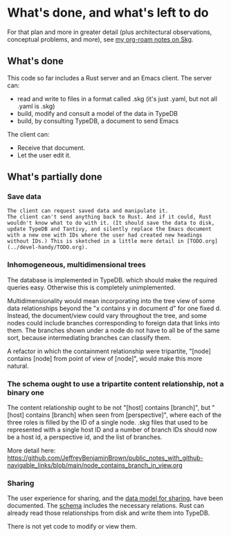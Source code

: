 # What's done, and what's left to do
For that plan and more in greater detail (plus architectural observations, conceptual problems, and more), see [my org-roam notes on Skg](https://github.com/JeffreyBenjaminBrown/public_notes_with_github-navigable_links/blob/main/shareable_knowledge_gardens.org).
## What's done
This code so far includes a Rust server and an Emacs client. The server can:

- read and write to files in a format called .skg (it's just .yaml, but not all .yaml is .skg)
- build, modify and consult a model of the data in TypeDB
- build, by consulting TypeDB, a document to send Emacs

The client can:

- Receive that document.
- Let the user edit it.
## What's partially done
### Save data
    The client can request saved data and manipulate it.
    The client can't send anything back to Rust. And if it could, Rust wouldn't know what to do with it. (It should save the data to disk, update TypeDB and Tantivy, and silently replace the Emacs document with a new one with IDs where the user had created new headings without IDs.) This is sketched in a little more detail in [TODO.org](../devel-handy/TODO.org).
### Inhomogeneous, multidimensional trees
The database is implemented in TypeDB. which should make the required queries easy. Otherwise this is completely unimplemented.

Multidimensionality would mean incorporating into the tree view of some data relationships beyond the "x contains y in document d" for one fixed d. Instead, the document/view could vary throughout the tree, and some nodes could include branches corresponding to foreign data that links into them. The branches shown under a node do not have to all be of the same sort, because intermediating branches can classify them.

A refactor in which the containment relationship were tripartite, "[node] contains [node] from point of view of [node]", would make this more natural.
### The schema ought to use a tripartite content relationship, not a binary one
The content relationship ought to be not "[host] contains [branch]", but "[host] contains [branch] when seen from [perspective]", where each of the three roles is filled by the ID of a single node. .skg files that used to be represented with a single host ID and a number of branch IDs should now be a host id, a perspective id, and the list of branches.

More detail here:
https://github.com/JeffreyBenjaminBrown/public_notes_with_github-navigable_links/blob/main/node_contains_branch_in_view.org
### Sharing
The user experience for sharing, and the [data model for sharing](sharing-model.md), have been documented. The [schema](../schema.tql) includes the necessary relations. Rust can already read those relationships from disk and write them into TypeDB.

There is not yet code to modify or view them.
